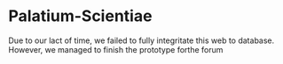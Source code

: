 # Palatium-Scientiae
Due to our lact of time, we failed to fully integritate this web to database. However, we managed to finish the prototype forthe forum